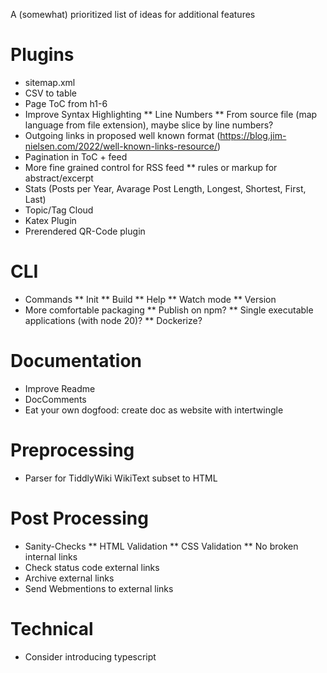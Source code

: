 A (somewhat) prioritized list of ideas for additional features 

# Plugins

* sitemap.xml
* CSV to table
* Page ToC from h1-6
* Improve Syntax Highlighting
** Line Numbers
** From source file (map language from file extension), maybe slice by line numbers?
* Outgoing links in proposed well known format (https://blog.jim-nielsen.com/2022/well-known-links-resource/)
* Pagination in ToC + feed
* More fine grained control for RSS feed
** rules or markup for abstract/excerpt
* Stats (Posts per Year, Avarage Post Length, Longest, Shortest, First, Last)
* Topic/Tag Cloud
* Katex Plugin
* Prerendered QR-Code plugin

# CLI

* Commands
** Init
** Build
** Help
** Watch mode
** Version
* More comfortable packaging
** Publish on npm?
** Single executable applications (with node 20)?
** Dockerize?

# Documentation
* Improve Readme
* DocComments
* Eat your own dogfood: create doc as website with intertwingle

# Preprocessing
* Parser for TiddlyWiki WikiText subset to HTML

# Post Processing
* Sanity-Checks
** HTML Validation
** CSS Validation
** No broken internal links
* Check status code external links
* Archive external links
* Send Webmentions to external links

# Technical
* Consider introducing typescript